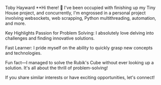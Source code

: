 Toby Hayward
**Hi there! 👋 I've been occupied with finishing up my Tiny House project, and concurrently, I'm engrossed in a personal project involving websockets, web scrapping, Python multithreading, automation, and more.

Key Highlights
Passion for Problem Solving: I absolutely love delving into challenges and finding innovative solutions.

Fast Learner: I pride myself on the ability to quickly grasp new concepts and technologies.

Fun fact—I managed to solve the Rubik's Cube without ever looking up a solution. It's all about the thrill of problem-solving!

If you share similar interests or have exciting opportunities, let's connect!
